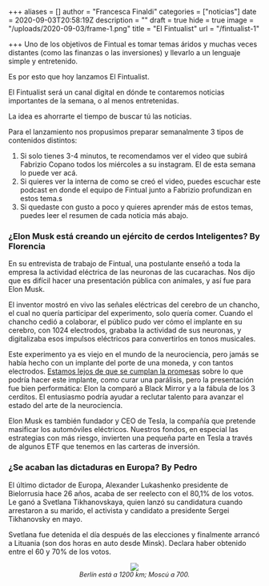 +++
aliases = []
author = "Francesca Finaldi"
categories = ["noticias"]
date = 2020-09-03T20:58:19Z
description = ""
draft = true
hide = true
image = "/uploads/2020-09-03/frame-1.png"
title = "El Fintualist"
url = "/fintualist-1"

+++
Uno de los objetivos de Fintual es tomar temas áridos y muchas veces distantes (como las finanzas o las inversiones) y llevarlo a un lenguaje simple y entretenido.

Es por esto que hoy lanzamos El Fintualist.

El Fintualist será un canal digital en dónde te contaremos noticias importantes de la semana, o al menos entretenidas.

La idea es ahorrarte el tiempo de buscar tú las noticias.

Para el lanzamiento nos propusimos preparar semanalmente 3 tipos de contenidos distintos:

1. Si solo tienes 3-4 minutos, te recomendamos ver el video que subirá Fabrizio Copano todos los miércoles a su instagram. El de esta semana lo puede ver acá.
2. Si quieres ver la interna de como se creó el video, puedes escuchar este podcast en donde el equipo de Fintual junto a Fabrizio profundizan en estos tema.s
3. Si quedaste con gusto a poco y quieres aprender más de estos temas, puedes leer el resumen de cada noticia más abajo.

### **¿Elon Musk está creando un ejército de cerdos Inteligentes? By Florencia**

En su entrevista de trabajo de Fintual, una postulante enseñó a toda la empresa la actividad eléctrica de las neuronas de las cucarachas. Nos dijo que es difícil hacer una presentación pública con animales, y así fue para Elon Musk.

El inventor mostró en vivo las señales eléctricas del cerebro de un chancho, el cual no quería participar del experimento, solo quería comer. Cuando el chancho cedió a colaborar, el público pudo ver cómo el implante en su cerebro, con 1024 electrodos, grababa la actividad de sus neuronas, y digitalizaba esos impulsos eléctricos para convertirlos en tonos musicales.

Este experimento ya es viejo en el mundo de la neurociencia, pero jamás se había hecho con un implante del porte de una moneda, y con tantos electrodos. [Estamos lejos de que se cumplan la promesas](https://www.technologyreview.com/2020/08/30/1007786/elon-musks-neuralink-demo-update-neuroscience-theater/) sobre lo que podría hacer este implante, como curar una parálisis, pero la presentación fue bien performática: Elon la comparó a Black Mirror y a la fábula de los 3 cerditos. El entusiasmo podría ayudar a reclutar talento para avanzar el estado del arte de la neurociencia.

Elon Musk es también fundador y CEO de Tesla, la compañía que pretende masificar los automóviles eléctricos. Nuestros fondos, en especial las estrategias con más riesgo, invierten una pequeña parte en Tesla a través de algunos ETF que tenemos en las carteras de inversión.

### ¿Se acaban las dictaduras en Europa? By Pedro

El último dictador de Europa, Alexander Lukashenko presidente de Bielorrusia hace 26 años, acaba de ser reelecto con el 80,1% de los votos. Le ganó a Svetlana Tikhanovskaya, quien lanzó su candidatura cuando arrestaron a su marido, el activista y candidato a presidente Sergei Tikhanovsky en mayo.

Svetlana fue detenida el día después de las elecciones y finalmente arrancó a Lituania (son dos horas en auto desde Minsk). Declara haber obtenido entre el 60 y 70% de los votos.

<div style="text-align:center"> <figure> <img src="/uploads/2020-09-03/mapa.png"> <figcaption style="display:block;text-align:center;font-size:.8rem"><i>Berlín está a 1200 km; Moscú a 700.</i></figcaption> </figure> </div>
